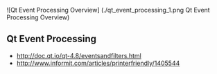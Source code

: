 
![Qt Event Processing Overview] (./qt_event_processing_1.png Qt Event Processing Overview)

## Qt Event Processing

* http://doc.qt.io/qt-4.8/eventsandfilters.html
* http://www.informit.com/articles/printerfriendly/1405544
